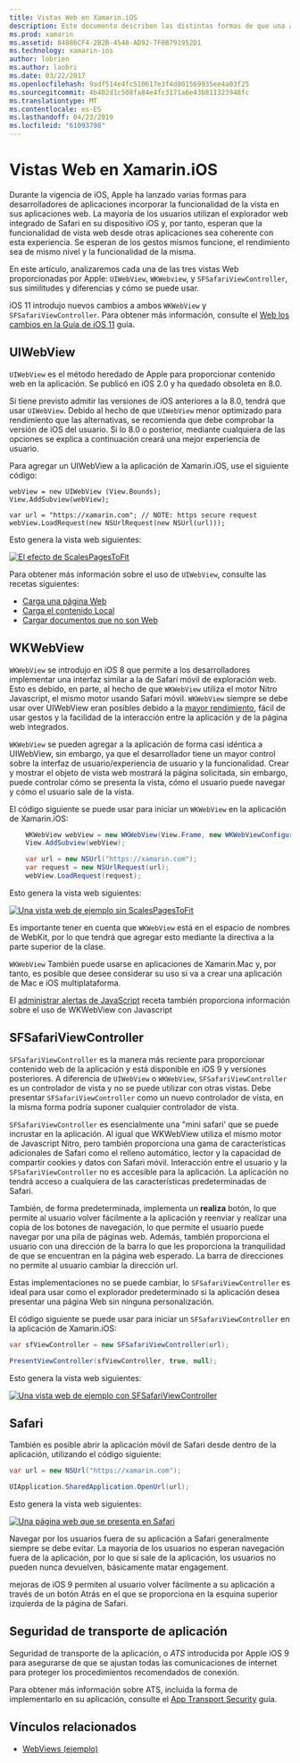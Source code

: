```yaml
---
title: Vistas Web en Xamarin.iOS
description: Este documento describen las distintas formas de que una aplicación Xamarin.iOS puede mostrar contenido web. Describe UIWebView, WKWebView, SFSafariViewController, Safari y seguridad de transporte de la aplicación.
ms.prod: xamarin
ms.assetid: 84886CF4-2B2B-4540-AD92-7F0B791952D1
ms.technology: xamarin-ios
author: lobrien
ms.author: laobri
ms.date: 03/22/2017
ms.openlocfilehash: 9adf514e4fc510617e3f4d801569935ee4a03f25
ms.sourcegitcommit: 4b402d1c508fa84e4fc3171a6e43b811323948fc
ms.translationtype: MT
ms.contentlocale: es-ES
ms.lasthandoff: 04/23/2019
ms.locfileid: "61093798"
---
```

# <a name="web-views-in-xamarinios"></a>Vistas Web en Xamarin.iOS

Durante la vigencia de iOS, Apple ha lanzado varias formas para desarrolladores de aplicaciones incorporar la funcionalidad de la vista en sus aplicaciones web. La mayoría de los usuarios utilizan el explorador web integrado de Safari en su dispositivo iOS y, por tanto, esperan que la funcionalidad de vista web desde otras aplicaciones sea coherente con esta experiencia. Se esperan de los gestos mismos funcione, el rendimiento sea de mismo nivel y la funcionalidad de la misma.

En este artículo, analizaremos cada una de las tres vistas Web proporcionadas por Apple: `UIWebView`, `WKWebview`, y `SFSafariViewController`, sus similitudes y diferencias y cómo se puede usar. 

iOS 11 introdujo nuevos cambios a ambos `WKWebView` y `SFSafariViewController`. Para obtener más información, consulte el [Web los cambios en la Guía de iOS 11](~/ios/platform/introduction-to-ios11/web.md) guía.

## <a name="uiwebview"></a>UIWebView

`UIWebView` es el método heredado de Apple para proporcionar contenido web en la aplicación. Se publicó en iOS 2.0 y ha quedado obsoleta en 8.0.

Si tiene previsto admitir las versiones de iOS anteriores a la 8.0, tendrá que usar `UIWebView`. Debido al hecho de que `UIWebView` menor optimizado para rendimiento que las alternativas, se recomienda que debe comprobar la versión de iOS del usuario. Si lo 8.0 o posterior, mediante cualquiera de las opciones se explica a continuación creará una mejor experiencia de usuario.
 
Para agregar un UIWebView a la aplicación de Xamarin.iOS, use el siguiente código:
 
```
webView = new UIWebView (View.Bounds);
View.AddSubview(webView);

var url = "https://xamarin.com"; // NOTE: https secure request
webView.LoadRequest(new NSUrlRequest(new NSUrl(url)));
```

Esto genera la vista web siguientes:

[![](uiwebview-images/webview.png "El efecto de ScalesPagesToFit")](uiwebview-images/webview.png#lightbox)

Para obtener más información sobre el uso de `UIWebView`, consulte las recetas siguientes:


- [Carga una página Web](https://github.com/xamarin/recipes/tree/master/Recipes/ios/content_controls/web_view/load_a_web_page)
- [Carga el contenido Local](https://github.com/xamarin/recipes/tree/master/Recipes/ios/content_controls/web_view/load_local_content)
- [Cargar documentos que no son Web](https://github.com/xamarin/recipes/tree/master/Recipes/ios/content_controls/web_view/load_non-web_documents)

## <a name="wkwebview"></a>WKWebView

`WKWebView` se introdujo en iOS 8 que permite a los desarrolladores implementar una interfaz similar a la de Safari móvil de exploración web. Esto es debido, en parte, al hecho de que `WKWebView` utiliza el motor Nitro Javascript, el mismo motor usando Safari móvil. `WKWebView` siempre se debe usar over UIWebView eran posibles debido a la [mayor rendimiento](http://blog.initlabs.com/post/100113463211/wkwebview-vs-uiwebview), fácil de usar gestos y la facilidad de la interacción entre la aplicación y de la página web integrados.
  
`WKWebView` se pueden agregar a la aplicación de forma casi idéntica a UIWebView, sin embargo, ya que el desarrollador tiene un mayor control sobre la interfaz de usuario/experiencia de usuario y la funcionalidad. Crear y mostrar el objeto de vista web mostrará la página solicitada, sin embargo, puede controlar cómo se presenta la vista, cómo el usuario puede navegar y cómo el usuario sale de la vista.  

El código siguiente se puede usar para iniciar un `WKWebView` en la aplicación de Xamarin.iOS:

```csharp
    WKWebView webView = new WKWebView(View.Frame, new WKWebViewConfiguration());
    View.AddSubview(webView);

    var url = new NSUrl("https://xamarin.com");
    var request = new NSUrlRequest(url);
    webView.LoadRequest(request);
```

Esto genera la vista web siguientes:

[![](uiwebview-images/wkwebview.png "Una vista web de ejemplo sin ScalesPagesToFit")](uiwebview-images/wkwebview.png#lightbox)

Es importante tener en cuenta que `WKWebView` está en el espacio de nombres de WebKit, por lo que tendrá que agregar esto mediante la directiva a la parte superior de la clase.

`WKWebView` También puede usarse en aplicaciones de Xamarin.Mac y, por tanto, es posible que desee considerar su uso si va a crear una aplicación de Mac e iOS multiplataforma.

El [administrar alertas de JavaScript](https://github.com/xamarin/recipes/tree/master/Recipes/ios/content_controls/web_view/handle_javascript_alerts) receta también proporciona información sobre el uso de WKWebView con Javascript

<a name="safariviewcontroller" />

## <a name="sfsafariviewcontroller"></a>SFSafariViewController
 
 `SFSafariViewController` es la manera más reciente para proporcionar contenido web de la aplicación y está disponible en iOS 9 y versiones posteriores. A diferencia de `UIWebView` o `WKWebView`, `SFSafariViewController` es un controlador de vista y no se puede utilizar con otras vistas. Debe presentar `SFSafariViewController` como un nuevo controlador de vista, en la misma forma podría suponer cualquier controlador de vista.
 
 `SFSafariViewController` es esencialmente una "mini safari' que se puede incrustar en la aplicación. Al igual que WKWebView utiliza el mismo motor de Javascript Nitro, pero también proporciona una gama de características adicionales de Safari como el relleno automático, lector y la capacidad de compartir cookies y datos con Safari móvil. Interacción entre el usuario y la `SFSafariViewController` no es accesible para la aplicación. La aplicación no tendrá acceso a cualquiera de las características predeterminadas de Safari.
 
También, de forma predeterminada, implementa un **realiza** botón, lo que permite al usuario volver fácilmente a la aplicación y reenviar y realizar una copia de los botones de navegación, lo que permite el usuario puede navegar por una pila de páginas web. Además, también proporciona el usuario con una dirección de la barra lo que les proporciona la tranquilidad de que se encuentran en la página web esperado. La barra de direcciones no permite al usuario cambiar la dirección url. 

Estas implementaciones no se puede cambiar, lo `SFSafariViewController` es ideal para usar como el explorador predeterminado si la aplicación desea presentar una página Web sin ninguna personalización.

El código siguiente se puede usar para iniciar un `SFSafariViewController` en la aplicación de Xamarin.iOS:

```csharp
var sfViewController = new SFSafariViewController(url);

PresentViewController(sfViewController, true, null);
```

Esto genera la vista web siguientes:

[![](uiwebview-images/sfsafariviewcontroller.png "Una vista web de ejemplo con SFSafariViewController")](uiwebview-images/sfsafariviewcontroller.png#lightbox)

## <a name="safari"></a>Safari

También es posible abrir la aplicación móvil de Safari desde dentro de la aplicación, utilizando el código siguiente:

```csharp
var url = new NSUrl("https://xamarin.com");

UIApplication.SharedApplication.OpenUrl(url);

```

Esto genera la vista web siguientes:

[![](uiwebview-images/safari.png "Una página web que se presenta en Safari")](uiwebview-images/safari.png#lightbox)

Navegar por los usuarios fuera de su aplicación a Safari generalmente siempre se debe evitar. La mayoría de los usuarios no esperan navegación fuera de la aplicación, por lo que si sale de la aplicación, los usuarios no pueden nunca devuelven, básicamente matar engagement.

mejoras de iOS 9 permiten al usuario volver fácilmente a su aplicación a través de un botón Atrás en el que se proporciona en la esquina superior izquierda de la página de Safari.

## <a name="app-transport-security"></a>Seguridad de transporte de aplicación

Seguridad de transporte de la aplicación, o *ATS* introducida por Apple iOS 9 para asegurarse de que se ajustan todas las comunicaciones de internet para proteger los procedimientos recomendados de conexión.

Para obtener más información sobre ATS, incluida la forma de implementarlo en su aplicación, consulte el [App Transport Security](~/ios/app-fundamentals/ats.md) guía.

## <a name="related-links"></a>Vínculos relacionados

- [WebViews (ejemplo)](https://developer.xamarin.com/samples/monotouch/WebView/)
